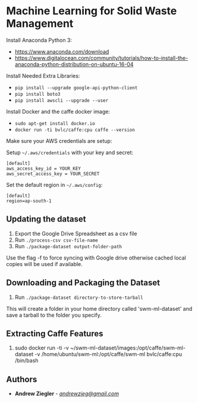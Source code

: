 # Machine Learning for Solid Waste Management

Install Anaconda Python 3:
- https://www.anaconda.com/download
- https://www.digitalocean.com/community/tutorials/how-to-install-the-anaconda-python-distribution-on-ubuntu-16-04

Install Needed Extra Libraries:
- `pip install --upgrade google-api-python-client`
- `pip install boto3`
- `pip install awscli --upgrade --user`

Install Docker and the caffe docker image:
- `sudo apt-get install docker.io`
- `docker run -ti bvlc/caffe:cpu caffe --version`

Make sure your AWS credentials are setup:

Setup `~/.aws/credentials` with your key and secret:
  ```
  [default]
  aws_access_key_id = YOUR_KEY
  aws_secret_access_key = YOUR_SECRET
  ```

Set the default region in `~/.aws/config`:
  ```
  [default]
  region=ap-south-1
  ```

## Updating the dataset

1. Export the Google Drive Spreadsheet as a csv file
2. Run `./process-csv csv-file-name`
3. Run `./package-dataset output-folder-path`

Use the flag -f to force syncing with Google drive otherwise cached local
copies will be used if available.

## Downloading and Packaging the Dataset
1. Run `./package-dataset directory-to-store-tarball`

This will create a folder in your home directory called 'swm-ml-dataset'
and save a tarball to the folder you specify.

## Extracting Caffe Features

1. sudo docker run -ti -v ~/swm-ml-dataset/images:/opt/caffe/swm-ml-dataset -v /home/ubuntu/swm-ml:/opt/caffe/swm-ml bvlc/caffe:cpu /bin/bash


## Authors

* **Andrew Ziegler** - *andrewzieg@gmail.com*
